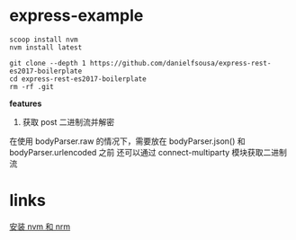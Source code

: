 # express-example


```
scoop install nvm
nvm install latest
```


```
git clone --depth 1 https://github.com/danielfsousa/express-rest-es2017-boilerplate
cd express-rest-es2017-boilerplate
rm -rf .git
```


**features**

1. 获取 post 二进制流并解密

在使用 bodyParser.raw 的情况下，需要放在 bodyParser.json() 和 bodyParser.urlencoded 之前
还可以通过 connect-multiparty 模块获取二进制流



# links

[安装 nvm 和 nrm](https://blog.csdn.net/Tyro_java/article/details/51232458)